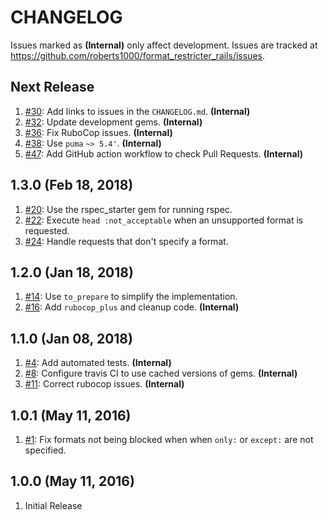 # CHANGELOG

Issues marked as **(Internal)** only affect development. Issues are tracked at https://github.com/roberts1000/format_restricter_rails/issues.

## Next Release

1. [#30](../../issues/30): Add links to issues in the `CHANGELOG.md`. **(Internal)**
1. [#32](../../issues/32): Update development gems. **(Internal)**
1. [#36](../../issues/36): Fix RuboCop issues. **(Internal)**
1. [#38](../../issues/38): Use `puma` `~> 5.4'`. **(Internal)**
1. [#47](../../issues/47): Add GitHub action workflow to check Pull Requests. **(Internal)**

## 1.3.0 (Feb 18, 2018)

1. [#20](../../issues/20): Use the rspec_starter gem for running rspec.
1. [#22](../../issues/22): Execute `head :not_acceptable` when an unsupported format is requested.
1. [#24](../../issues/24): Handle requests that don't specify a format.

## 1.2.0 (Jan 18, 2018)

1. [#14](../../issues/14): Use `to_prepare` to simplify the implementation.
1. [#16](../../issues/16): Add `rubocop_plus` and cleanup code. **(Internal)**

## 1.1.0 (Jan 08, 2018)

1. [#4](../../issues/4): Add automated tests. **(Internal)**
1. [#8](../../issues/8): Configure travis CI to use cached versions of gems. **(Internal)**
1. [#11](../../issues/11): Correct rubocop issues. **(Internal)**

## 1.0.1 (May 11, 2016)

1. [#1](../../issues/1): Fix formats not being blocked when when `only:` or `except:` are not specified.

## 1.0.0 (May 11, 2016)

1. Initial Release
